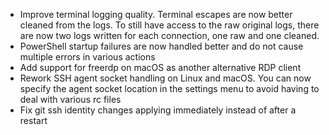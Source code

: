 - Improve terminal logging quality. Terminal escapes are now better cleaned from the logs. To still have access to the raw original logs, there are now two logs written for each connection, one raw and one cleaned.
- PowerShell startup failures are now handled better and do not cause multiple errors in various actions
- Add support for freerdp on macOS as another alternative RDP client
- Rework SSH agent socket handling on Linux and macOS. You can now specify the agent socket location in the settings menu to avoid having to deal with various rc files
- Fix git ssh identity changes applying immediately instead of after a restart
